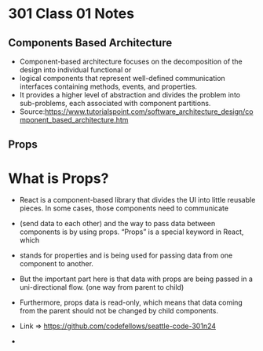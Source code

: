 # 301 Class 01 Notes

## Components Based Architecture 
* Component-based architecture focuses on the decomposition of the design into individual functional or 
* logical components that represent well-defined communication interfaces containing methods, events, and properties. 
* It provides a higher level of abstraction and divides the problem into sub-problems, each associated with component partitions.
* Source:https://www.tutorialspoint.com/software_architecture_design/component_based_architecture.htm

## Props 
# What is Props?
* React is a component-based library that divides the UI into little reusable pieces. In some cases, those components need to communicate 
* (send data to each other) and the way to pass data between components is by using props.  “Props” is a special keyword in React, which 
* stands for properties and is being used for passing data from one component to another.
* But the important part here is that data with props are being passed in a uni-directional flow. (one way from parent to child)
* Furthermore, props data is read-only, which means that data coming from the parent should not be changed by child components.

* Link => https://github.com/codefellows/seattle-code-301n24
* 
